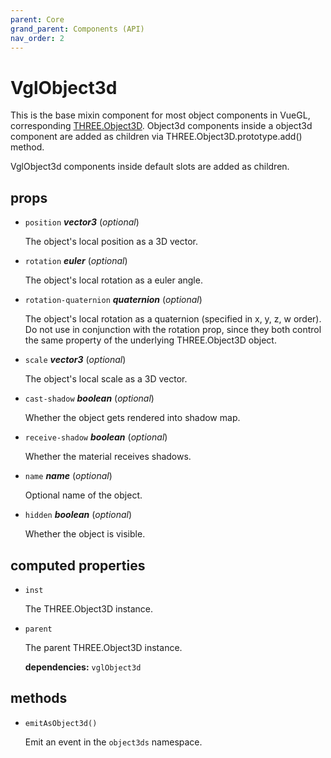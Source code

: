 ```yaml
---
parent: Core
grand_parent: Components (API)
nav_order: 2
---
```

# VglObject3d

This is the base mixin component for most object components in VueGL,
corresponding [THREE.Object3D](https://threejs.org/docs/index.html#api/core/Object3D).
Object3d components inside a object3d component are added
as children via THREE.Object3D.prototype.add() method.

VglObject3d components inside default slots are added as children. 

## props 

- `position` ***vector3*** (*optional*) 

  The object's local position as a 3D vector. 

- `rotation` ***euler*** (*optional*) 

  The object's local rotation as a euler angle. 

- `rotation-quaternion` ***quaternion*** (*optional*) 

  The object's local rotation as a quaternion (specified in x, y, z, w order).
  Do not use in conjunction with the rotation prop, since they both control the same property
  of the underlying THREE.Object3D object. 

- `scale` ***vector3*** (*optional*) 

  The object's local scale as a 3D vector. 

- `cast-shadow` ***boolean*** (*optional*) 

  Whether the object gets rendered into shadow map. 

- `receive-shadow` ***boolean*** (*optional*) 

  Whether the material receives shadows. 

- `name` ***name*** (*optional*) 

  Optional name of the object. 

- `hidden` ***boolean*** (*optional*) 

  Whether the object is visible. 

## computed properties 

- `inst` 

  The THREE.Object3D instance. 
- `parent` 

  The parent THREE.Object3D instance. 

   **dependencies:** `vglObject3d` 


## methods 

- `emitAsObject3d()` 

  Emit an event in the `object3ds` namespace. 


